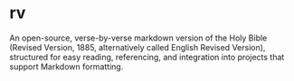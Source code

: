 # rv
An open-source, verse-by-verse markdown version of the Holy Bible (Revised Version, 1885, alternatively called English Revised Version), structured for easy reading, referencing, and integration into projects that support Markdown formatting.

